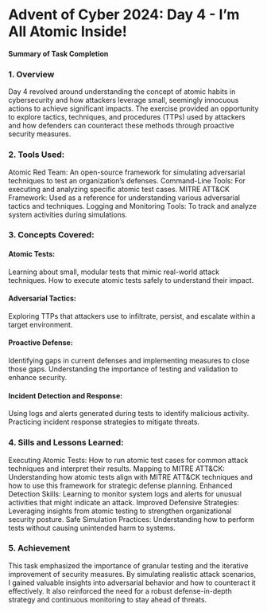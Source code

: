 # Advent of Cyber 2024: Day 4 - I’m All Atomic Inside!

**Summary of Task Completion**

### 1. Overview
Day 4 revolved around understanding the concept of atomic habits in cybersecurity and how attackers leverage small, seemingly innocuous actions to achieve significant impacts. The exercise provided an opportunity to explore tactics, techniques, and procedures (TTPs) used by attackers and how defenders can counteract these methods through proactive security measures.

### 2. Tools Used:
Atomic Red Team: An open-source framework for simulating adversarial techniques to test an organization’s defenses.
Command-Line Tools: For executing and analyzing specific atomic test cases.
MITRE ATT&CK Framework: Used as a reference for understanding various adversarial tactics and techniques.
Logging and Monitoring Tools: To track and analyze system activities during simulations.

### 3. Concepts Covered:
#### Atomic Tests:
Learning about small, modular tests that mimic real-world attack techniques.
How to execute atomic tests safely to understand their impact.
#### Adversarial Tactics:
Exploring TTPs that attackers use to infiltrate, persist, and escalate within a target environment.
#### Proactive Defense:
Identifying gaps in current defenses and implementing measures to close those gaps.
Understanding the importance of testing and validation to enhance security.
#### Incident Detection and Response:
Using logs and alerts generated during tests to identify malicious activity.
Practicing incident response strategies to mitigate threats.

### 4. Sills and Lessons Learned:
Executing Atomic Tests: How to run atomic test cases for common attack techniques and interpret their results.
Mapping to MITRE ATT&CK: Understanding how atomic tests align with MITRE ATT&CK techniques and how to use this framework for strategic defense planning.
Enhanced Detection Skills: Learning to monitor system logs and alerts for unusual activities that might indicate an attack.
Improved Defensive Strategies: Leveraging insights from atomic testing to strengthen organizational security posture.
Safe Simulation Practices: Understanding how to perform tests without causing unintended harm to systems.

### 5. Achievement
This task emphasized the importance of granular testing and the iterative improvement of security measures. By simulating realistic attack scenarios, I gained valuable insights into adversarial behavior and how to counteract it effectively. It also reinforced the need for a robust defense-in-depth strategy and continuous monitoring to stay ahead of threats.
